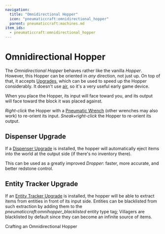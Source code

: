 ```yaml
---
navigation:
  title: "Omnidirectional Hopper"
  icon: "pneumaticcraft:omnidirectional_hopper"
  parent: pneumaticcraft:machines.md
item_ids:
  - pneumaticcraft:omnidirectional_hopper
---
```


# Omnidirectional Hopper

The *Omnidirectional Hopper* behaves rather like the vanilla *Hopper*. However, this Hopper can be oriented in *any* direction, not just up. On top of that, it accepts [Upgrades](../base_concepts/upgrades.md), which can be used to speed up the Hopper considerably. It doesn't use [air](../base_concepts/pressure.md), so it's a very useful early game device.

<ItemImage id="pneumaticcraft:omnidirectional_hopper" />

When you place the Hopper, its <Color id="blue">input</Color> will face toward you, and its <Color id="gold">output</Color> will face toward the block it was placed against.

*Right-click* the Hopper with a [Pneumatic Wrench](../tools/pneumatic_wrench.md) (other wrenches may also work) to re-orient its input. *Sneak+right-click* the Hopper to re-orient its output.

## Dispenser Upgrade

If a [Dispenser Upgrade](../base_concepts/upgrades.md#dispenser) is installed, the hopper will automatically eject items into the world at the <Color id="gold">output</Color> side (if there's no inventory there).

This can be used as a greatly improved *Dropper*: faster, more accurate, and better <Color hex="#f00">redstone control</Color>.

## Entity Tracker Upgrade

If an [Entity Tracker Upgrade](../base_concepts/upgrades.md#entity_tracker) is installed, the hopper will be able to extract items from entities in front of its <Color id="blue">input</Color> side. Entities can be blacklisted from such extraction by adding them to the *pneumaticcraft:omnihopper_blacklisted* entity type tag; Villagers are blacklisted by default since they can become an infinite source of items.

Crafting an Omnidirectional Hopper

<Recipe id="pneumaticcraft:omnidirectional_hopper" />

